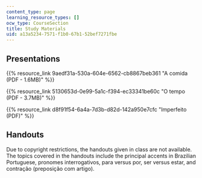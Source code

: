 ```yaml
---
content_type: page
learning_resource_types: []
ocw_type: CourseSection
title: Study Materials
uid: a13a5234-7571-f1b0-67b1-52bef7271fbe
---
```


Presentations
-------------

{{% resource_link 9aedf31a-530a-604e-6562-cb8867beb361 "A comida (PDF - 1.6MB)" %}}

{{% resource_link 5130653d-0e99-5a1c-f394-ec33341be60c "O tempo (PDF - 3.7MB)" %}}

{{% resource_link d8f91f54-6a4a-7d3b-d82d-142a950e7cfc "Imperfeito (PDF)" %}}

Handouts
--------

Due to copyright restrictions, the handouts given in class are not available. The topics covered in the handouts include the principal accents in Brazilian Portuguese, pronomes interrogativos, para versus por, ser versus estar, and contração (preposição com artigo).